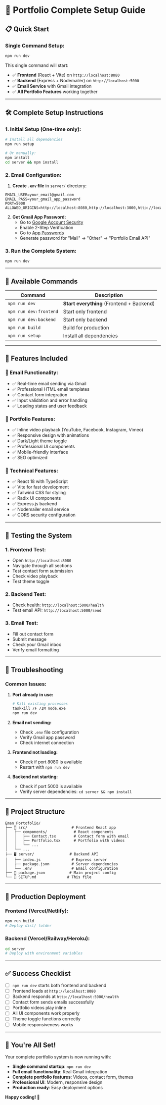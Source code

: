 # 🚀 Portfolio Complete Setup Guide

## 📋 Quick Start

### **Single Command Setup:**
```bash
npm run dev
```

This single command will start:
- ✅ **Frontend** (React + Vite) on `http://localhost:8080`
- ✅ **Backend** (Express + Nodemailer) on `http://localhost:5000`
- ✅ **Email Service** with Gmail integration
- ✅ **All Portfolio Features** working together

---

## 🛠️ Complete Setup Instructions

### **1. Initial Setup (One-time only):**
```bash
# Install all dependencies
npm run setup

# Or manually:
npm install
cd server && npm install
```

### **2. Email Configuration:**
1. **Create `.env` file** in `server/` directory:
```env
EMAIL_USER=your_email@gmail.com
EMAIL_PASS=your_gmail_app_password
PORT=5000
ALLOWED_ORIGINS=http://localhost:8080,http://localhost:3000,http://localhost:5173
```

2. **Get Gmail App Password:**
   - Go to [Google Account Security](https://myaccount.google.com/security)
   - Enable 2-Step Verification
   - Go to [App Passwords](https://myaccount.google.com/apppasswords)
   - Generate password for "Mail" → "Other" → "Portfolio Email API"

### **3. Run the Complete System:**
```bash
npm run dev
```

---

## 🎯 Available Commands

| Command | Description |
|---------|-------------|
| `npm run dev` | **Start everything** (Frontend + Backend) |
| `npm run dev:frontend` | Start only frontend |
| `npm run dev:backend` | Start only backend |
| `npm run build` | Build for production |
| `npm run setup` | Install all dependencies |

---

## 🌟 Features Included

### **📧 Email Functionality:**
- ✅ Real-time email sending via Gmail
- ✅ Professional HTML email templates
- ✅ Contact form integration
- ✅ Input validation and error handling
- ✅ Loading states and user feedback

### **🎨 Portfolio Features:**
- ✅ Inline video playback (YouTube, Facebook, Instagram, Vimeo)
- ✅ Responsive design with animations
- ✅ Dark/Light theme toggle
- ✅ Professional UI components
- ✅ Mobile-friendly interface
- ✅ SEO optimized

### **🔧 Technical Features:**
- ✅ React 18 with TypeScript
- ✅ Vite for fast development
- ✅ Tailwind CSS for styling
- ✅ Radix UI components
- ✅ Express.js backend
- ✅ Nodemailer email service
- ✅ CORS security configuration

---

## 🧪 Testing the System

### **1. Frontend Test:**
- Open `http://localhost:8080`
- Navigate through all sections
- Test contact form submission
- Check video playback
- Test theme toggle

### **2. Backend Test:**
- Check health: `http://localhost:5000/health`
- Test email API: `http://localhost:5000/send`

### **3. Email Test:**
- Fill out contact form
- Submit message
- Check your Gmail inbox
- Verify email formatting

---

## 🔧 Troubleshooting

### **Common Issues:**

1. **Port already in use:**
   ```bash
   # Kill existing processes
   taskkill /F /IM node.exe
   npm run dev
   ```

2. **Email not sending:**
   - Check `.env` file configuration
   - Verify Gmail app password
   - Check internet connection

3. **Frontend not loading:**
   - Check if port 8080 is available
   - Restart with `npm run dev`

4. **Backend not starting:**
   - Check if port 5000 is available
   - Verify server dependencies: `cd server && npm install`

---

## 📁 Project Structure

```
Eman_Portofolio/
├── 🎨 src/                    # Frontend React app
│   ├── components/            # React components
│   │   ├── Contact.tsx        # Contact form with email
│   │   ├── Portfolio.tsx      # Portfolio with videos
│   │   └── ...
│   └── ...
├── 🖥️ server/                # Backend API
│   ├── index.js              # Express server
│   ├── package.json          # Server dependencies
│   └── .env                  # Email configuration
├── 📄 package.json           # Main project config
└── 📄 SETUP.md              # This file
```

---

## 🚀 Production Deployment

### **Frontend (Vercel/Netlify):**
```bash
npm run build
# Deploy dist/ folder
```

### **Backend (Vercel/Railway/Heroku):**
```bash
cd server
# Deploy with environment variables
```

---

## ✅ Success Checklist

- [ ] `npm run dev` starts both frontend and backend
- [ ] Frontend loads at `http://localhost:8080`
- [ ] Backend responds at `http://localhost:5000/health`
- [ ] Contact form sends emails successfully
- [ ] Portfolio videos play inline
- [ ] All UI components work properly
- [ ] Theme toggle functions correctly
- [ ] Mobile responsiveness works

---

## 🎉 You're All Set!

Your complete portfolio system is now running with:
- **Single command startup**: `npm run dev`
- **Full email functionality**: Real Gmail integration
- **Complete portfolio features**: Videos, contact form, themes
- **Professional UI**: Modern, responsive design
- **Production ready**: Easy deployment options

**Happy coding! 🚀**
